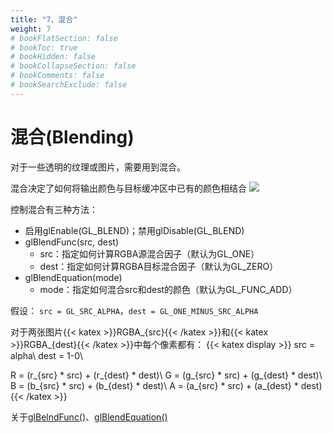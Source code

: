 ```yaml
---
title: "7、混合"
weight: 7
# bookFlatSection: false
# bookToc: true
# bookHidden: false
# bookCollapseSection: false
# bookComments: false
# bookSearchExclude: false
---
```

# 混合(Blending)
对于一些透明的纹理或图片，需要用到混合。

混合决定了如何将输出颜色与目标缓冲区中已有的颜色相结合
![](https://ynsource.oss-cn-beijing.aliyuncs.com/opengl/混合.png)

控制混合有三种方法：
- 启用glEnable(GL_BLEND)；禁用glDisable(GL_BLEND)
- glBlendFunc(src, dest)
  - src：指定如何计算RGBA源混合因子（默认为GL_ONE）
  - dest：指定如何计算RGBA目标混合因子（默认为GL_ZERO）
- glBlendEquation(mode)
  - mode：指定如何混合src和dest的颜色（默认为GL_FUNC_ADD）


假设：
```src = GL_SRC_ALPHA```，```dest = GL_ONE_MINUS_SRC_ALPHA```

对于两张图片{{< katex >}}RGBA_{src}{{< /katex >}}和{{< katex >}}RGBA_{dest}{{< /katex >}}中每个像素都有：
{{< katex display >}}
src = alpha\\
dest = 1-0\\

R = (r_{src} * src) + (r_{dest} * dest)\\
G = (g_{src} * src) + (g_{dest} * dest)\\
B = (b_{src} * src) + (b_{dest} * dest)\\
A = (a_{src} * src) + (a_{dest} * dest)
{{< /katex >}}


关于[glBelndFunc()](https://docs.gl/gl3/glBlendFunc)、[glBlendEquation()](https://docs.gl/gl3/glBlendEquation)